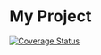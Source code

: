 # My Project

[![Coverage Status](https://coveralls.io/repos/github/KMBedw/sample-node-ga/badge.svg?branch=main)](https://coveralls.io/github/KMBedw/sample-node-ga?branch=main)